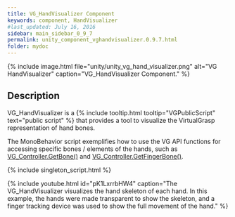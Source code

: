 ```yaml
---
title: VG_HandVisualizer Component
keywords: component, HandVisualizer
#last_updated: July 16, 2016
sidebar: main_sidebar_0_9_7
permalink: unity_component_vghandvisualizer.0.9.7.html
folder: mydoc
---
```


{% include image.html file="unity/unity_vg_hand_visualizer.png" alt="VG HandVisualizer" caption="VG_HandVisualizer Component." %}

## Description

VG_HandVisualizer is a {% include tooltip.html tooltip="VGPublicScript" text="public script" %} that provides a tool to visualize the VirtualGrasp representation of hand bones. 

The MonoBehavior script exemplifies how to use the VG API functions for accessing specific bones / elements of the hands, such as [VG_Controller.GetBone()](virtualgrasp_unityapi.0.9.7.html#getbone) and [VG_Controller.GetFingerBone()](virtualgrasp_unityapi.0.9.7.html#getfingerbone).

{% include singleton_script.html %}

{% include youtube.html id="pK1LxrrbHW4" caption="The VG_HandVisualizer visualizes the hand skeleton of each hand. In this example, the hands were made transparent to show the skeleton, and a finger tracking device was used to show the full movement of the hand." %}
